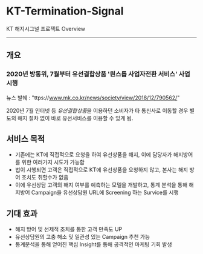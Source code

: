 # KT-Termination-Signal
KT 해지시그널 프로젝트 Overview <hr/>

## 개요 
### 2020년 방통위, 7월부터 유선결합상품 '원스톱 사업자전환 서비스' 사업 시행 
뉴스 발췌 : "ttps://www.mk.co.kr/news/society/view/2018/12/790562/"

2020년 7월 인터넷 등 *유선결합상품*을 이용하던 소비자가 타 통신사로 이동할 경우 별도의 해지 절차 없이 바로 유선서비스를 이용할 수 있게 됨.

## 서비스 목적
* 기존에는 KT에 직접적으로 요청을 하여 유선상품을 해지, 이에 담당자가 해지방어를 위한 여러가지 시도가 가능함
* 법이 시행되면 고객은 직접적으로 KT에 유선상품을 요청하지 않고, 본사는 해지 방어 조치도 취할수가 없음
* 이에 유선상담 고객의 해지 여부를 예측하는 모델을 개발하고, 통계 분석을 통해 해지방어 Campaign을 유선상담원 URL에 Screening 하는 Survice를 시행

## 기대 효과
* 해지 방어 및 선제적 조치를 통한 고객 만족도 UP
* 유선상담원의 고충 해소 및 일관성 있는 Campaign 추천 가능
* 통계분석을 통해 얻어진 핵심 Insight를 통해 공격적인 마케팅 기회 발생
